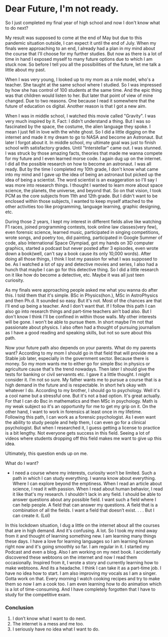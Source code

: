 # Dear Future, I'm not ready.
So I just completed my final year of high school and now I don't know what to do next?

My result was supposed to come at the end of May but due to this pandemic situation outside, I can expect it until the end of July. When my finals were approaching to an end, I already had a plan in my mind about the course that I'll choose for my further studies. But now as there is a lot of time in hand I exposed myself to many future options due to which I am stuck now. So before I tell you all the possibilities of the future, let me talk a little about my past.

When I was very young, I looked up to my mom as a role model, who's a teacher. She taught at the same school where I studied. So I was impressed by how she has control of 100 students at the same time. And the epic thing was that children would listen to her. But later that point of view of mine changed. Due to two reasons. One because I read it somewhere that the future of education os digital. Another reason is that I got a new aim.

When I was in middle school, I watched this movie called "Gravity". I was very much inspired by it. Fact: I didn't understand a thing. But I was so fascinated by the space, the costume, the alien language they spoke. I mean I just fell in love with the white ghost. So I did a little digging on the internet and made it my dream to go to NASA and become an Astronaut. But later I forgot about it. In middle school, my ultimate goal was just to finish school with satisfactory grades. Until "Interstellar" came out. I was stunned. I was struck by those amazing facts, theories that made me wanna compete for my future and I even learned morse code. I again dug up on the internet. I did all the possible research on how to become an astronaut. I was all ready. But by the time I completed my 10th grade, I don't know what came into my mind and I gave up the idea of being an astronaut but picked up the idea of being a scientist. The word scientist is an exaggeration so I'll say I was more into research things. I thought I wanted to learn more about space science, the planets, the universe, and beyond that. So on that vision, I took PCM as the core subjects from 11th and 12th grade. But I didn't want to be enclosed within those subjects, I wanted to keep myself attached to the other activities too like programming, language learning, graphic designing, etc.

During those 2 years, I kept my interest in different fields alive like watching F1 races, joined programming contests, took online law classes(very few), even forensic science, learned music, participated in singing competitions, wrote songs, and poetry too, did painting, participated in Google Summer of code, also International Space Olympiad, got my hands on 3D computer graphics, started a podcast but never posted after 3 episodes, even wrote down a book(well, can't say a book cause its only 10,000 words). After doing all those things, I think I lost my passion for what I was supposed to be. As I watched a lot of spy and detective movies and series, I also had a hunch that maybe I can go for this detective thing. So I did a little research on it like how do become a detective, etc. Maybe it was all just teen curiosity.

As my finals were approaching people asked me what you wanna do after this. I told them that it's simple. BSc in Physics(hon.), MSc in AstroPhysics and then Ph.d. It sounded so easy. But it's not. Most of the chances are that I’ll end up being a teacher. And I don't want that. If I follow this path I can also go into research things and part-time teachers ain’t bad also. But I don't know I think I'll be confined in within those walls. My other interests will be gone. I won't be able to pursue them. In short maybe I’m not that passionate about physics. I also often had a thought of pursuing journalism as I have a good reading and speaking skills, but not so sure about this path.

Now your future path also depends on your parents. What do my parents want?
According to my mom I should go in that field that will provide me a Stable job later, especially in the government sector. Because there is money. So my mom wants me to either go for simple Bsc in physics or agriculture cause that's the trend nowadays. Then later I should give the tests for banking or civil servannts etc. I gave it a little thought. I might consider it. I’m not so sure.
My father wants me to pursue a course that is a high demand in the future and is respectable. In short he’s okay with whatever I do.
According to my brother, I should go to psychology. Well it's a cool name but a stressful one. But it's not a bad option. It's great actually. For that I can do Bsc in mathematics and then MSc in psychology. Math is my weak subject so it's an opportunity for me to get my grip on it. On the other hand, I want to work in forensics at least once in my lifetime. Following this path, I can work as a forensic psychologist. As I even want the ability to study people and help them, I can even go for a clinical psychologist. But when I researched it, I guess getting a license to practice is a bit lengthy. Not everyone gets success in this field. Seeing a lot of videos where students dropping off this field makes me want to give up this idea.

Ultimately, this question ends up on me.

What do I want?
- I need a course where my interests, curiosity won’t be limited. Such a path in which I can study everything. I wanna know about everything. Where I can explore beyond the emptiness.
When I read an article about science, I read it with passion. When I read about human behavior, I read it like that's my research. I shouldn't lack in any field. I should be able to answer questions about any possible field. I want such a field where I can help people. A field that can answer my questions. A field that is a combination of all the fields.
I want a field that doesn’t exist.
.
.
.
But I can create it. (Lol)

In this lockdown situation, I dug a little on the internet about all the courses that are in high demand. And it's confusing. A lot. So I took my mind away from it and thought of learning something new. I am learning many things these days. I have a love for learning languages so I am learning Korean right now and it's going smoothly so far. I am regular in it. I started my Podcast and even a blog. Also I am working on my next book. I accidentally discovered these webtoons on the internet and now I read them occasionally. Inspired from it, I wrote a story and currently learning how to make webtoons. And its a headache. I think I can take it as a part-time job. I have no idea how to start. I am also improving my vocals as I am a singer. Gotta work on that. Every morning I watch cooking recipes and try to make them so now I am a cook too. I am even learning how to do animation which is a lot of time-consuming.
And I have completely forgotten that I have to study for the competitive exam.


### Conclusion
1. I don’t know what I want to do next.
2. The internet is a mess and me too.
3. I seriously have no idea what I want to do.
